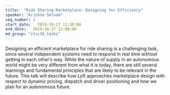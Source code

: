 ```yaml
---
title:  "Ride Sharing Marketplace: Designing for Efficiency"
speaker: "Krishna Selvam"
seq_number: 1
start_date:   2019-10-27 11:30:00
end_date:   2019-10-27 12:00:00
md_group: "itsc19_talks"
---
```


Designing an efficient marketplace for ride sharing is a challenging task, since several independent systems need to respond in real time without getting in each other’s way. While the nature of supply in an autonomous world might be very different from what it is today, there are still several learnings and fundamental principles that are likely to be relevant in the future. This talk will describe how Lyft approaches marketplace design with respect to dynamic pricing, dispatch and driver positioning and how we plan for an autonomous future. 